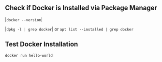 ## Check if Docker is Installed via Package Manager

|`docker --version`|

|`dpkg -l | grep docker`|  or
`apt list --installed | grep docker`


## Test Docker Installation
`docker run hello-world`
